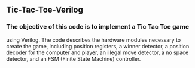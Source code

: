## Tic-Tac-Toe-Verilog
### The objective of this code is to implement a Tic Tac Toe game 
using Verilog. The code describes the hardware modules necessary to 
create the game, including position registers, a winner detector, a 
position decoder for the computer and player, an illegal move detector, a 
no space detector, and an FSM (Finite State Machine) controller.
